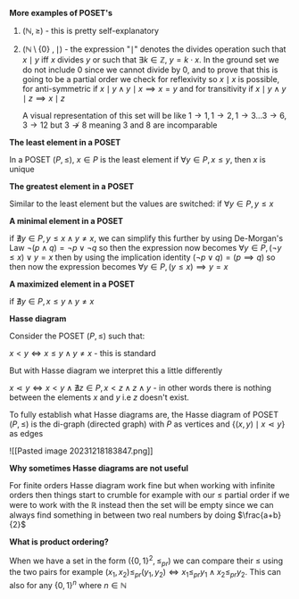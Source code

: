 
**More examples of POSET's**

1) $(\mathbb{N}, \geq )$ - this is pretty self-explanatory
2) $(\mathbb{N} \setminus \{0\}$ $, \mid)$ - the expression "$\mid$" denotes the divides operation such that $x \mid y$ iff $x$ divides $y$ or such that $\exists k \in \mathbb{Z}$, $y = k \cdot x$. In the ground set we do not include $0$ since we cannot divide by $0$, and to prove that this is going to be a partial order we check for reflexivity so $x \mid x$ is possible, for anti-symmetric if $x \mid y \land y \mid x \implies x = y$ and for transitivity if $x \mid y \land y \mid z \implies x \mid z$ 

    A visual representation of this set will be like $1 \rightarrow 1, 1 \rightarrow 2, 1 \rightarrow 3 \dots 3 \rightarrow 6, 3 \rightarrow 12$ but $3 \nrightarrow 8$ meaning $3$ and $8$ are incomparable

**The least element in a POSET**

In a POSET $(P, \leq)$, $x \in P$ is the least element if $\forall y \in P, x \leq y$, then $x$ is unique

**The greatest element in a POSET**

Similar to the least element but the values are switched: if $\forall y \in P, y \leq  x$ 

**A minimal element in a POSET**

if $\nexists y \in P, y \leq x \land y \neq x$, we can simplify this further by using De-Morgan's Law $¬(p \land q) = ¬p \lor ¬q$ so then the expression now becomes $\forall y \in P, (¬y \leq x) \lor y = x$  then by using the implication identity $(¬p \lor q) = (p \implies q)$ so then now the expression becomes $\forall y \in P, (y \leq x) \implies y = x$ 

**A maximized element in a POSET**

if $\nexists y \in P, x \leq y \land y \neq x$  

**Hasse diagram**

Consider the POSET $(P, \leq)$ such that:

$x < y \iff x \leq y \land y \neq x$ - this is standard 

But with Hasse diagram we interpret this a little differently

$x \lessdot y \iff x < y \land \nexists z \in P, x < z \land z \land y$ - in other words there is nothing between the elements $x$ and $y$ i.e $z$ doesn't exist. 

To fully establish what Hasse diagrams are, the Hasse diagram of POSET $(P, \leq)$ is the di-graph (directed graph) with $P$ as vertices and $\{(x,y) \mid x \lessdot y\}$ as edges

![[Pasted image 20231218183847.png]]

**Why sometimes Hasse diagrams are not useful**

For finite orders Hasse diagram work fine but when working with infinite orders then things start to crumble for example with our $\leq$ partial order if we were to work with the $\mathbb{R}$ instead then the set will be empty since we can always find something in between two real numbers by doing $\frac{a+b}{2}$ 

**What is product ordering?**

When we have a set in the form $(\{0,1\}^{2}, \leq_{pr})$ we can compare their $\leq$ using the two pairs for example $(x_{1}, x_{2}) \leq_{pr} (y_{1}, y_{2}) \iff x_{1} \leq_{pr} y_{1} \land x_{2} \leq_{pr} y_{2}$. This can also for any $\{0,1\}^{n}$ where $n \in \mathbb{N}$ 
